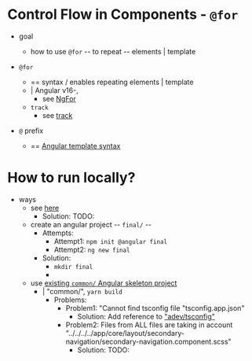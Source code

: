 # Control Flow in Components - `@for`

* goal
  * how to use `@for` -- to repeat -- elements | template 

* `@for`
  * == syntax / enables repeating elements | template
  * | Angular v16-,
    * see [NgFor](/adev/src/content/guide/directives/structural-directives.md)
  * `track`
    * see [track](/adev/src/content/guide/templates/control-flow.md)

* `@` prefix
  * == [Angular template syntax](/adev/src/content/guide/templates)

# How to run locally?

* ways
  * see [here](/adev/README.md#how-to-generate-a-specific-example-project-locally)
    * Solution: TODO:
  * create an angular project -- `final/` --
    * Attempts:
      * Attempt1: `npm init @angular final`
      * Attempt2: `ng new final`
    * Solution: 
      * `mkdir final`
      * 
  * use [existing `common/` Angular skeleton project](../../common)
    * | "common/", `yarn build`
      * Problems:
        * Problem1: "Cannot find tsconfig file "tsconfig.app.json"
          * Solution: Add reference to ["adev/tsconfig"](/adev/tsconfig.app.json)
        * Problem2: Files from ALL files are taking in account "../../../../app/core/layout/secondary-navigation/secondary-navigation.component.scss"
          * Solution: TODO:
